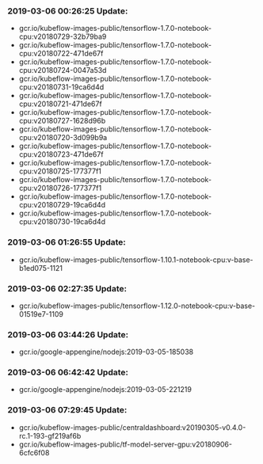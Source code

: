 ### 2019-03-06 00:26:25 Update:

- gcr.io/kubeflow-images-public/tensorflow-1.7.0-notebook-cpu:v20180729-32b79ba9
- gcr.io/kubeflow-images-public/tensorflow-1.7.0-notebook-cpu:v20180722-471de67f
- gcr.io/kubeflow-images-public/tensorflow-1.7.0-notebook-cpu:v20180724-0047a53d
- gcr.io/kubeflow-images-public/tensorflow-1.7.0-notebook-cpu:v20180731-19ca6d4d
- gcr.io/kubeflow-images-public/tensorflow-1.7.0-notebook-cpu:v20180721-471de67f
- gcr.io/kubeflow-images-public/tensorflow-1.7.0-notebook-cpu:v20180727-1628d96b
- gcr.io/kubeflow-images-public/tensorflow-1.7.0-notebook-cpu:v20180720-3d099b9a
- gcr.io/kubeflow-images-public/tensorflow-1.7.0-notebook-cpu:v20180723-471de67f
- gcr.io/kubeflow-images-public/tensorflow-1.7.0-notebook-cpu:v20180725-177377f1
- gcr.io/kubeflow-images-public/tensorflow-1.7.0-notebook-cpu:v20180726-177377f1
- gcr.io/kubeflow-images-public/tensorflow-1.7.0-notebook-cpu:v20180729-19ca6d4d
- gcr.io/kubeflow-images-public/tensorflow-1.7.0-notebook-cpu:v20180730-19ca6d4d
### 2019-03-06 01:26:55 Update:

- gcr.io/kubeflow-images-public/tensorflow-1.10.1-notebook-cpu:v-base-b1ed075-1121
### 2019-03-06 02:27:35 Update:

- gcr.io/kubeflow-images-public/tensorflow-1.12.0-notebook-cpu:v-base-01519e7-1109
### 2019-03-06 03:44:26 Update:

- gcr.io/google-appengine/nodejs:2019-03-05-185038
### 2019-03-06 06:42:42 Update:

- gcr.io/google-appengine/nodejs:2019-03-05-221219
### 2019-03-06 07:29:45 Update:

- gcr.io/kubeflow-images-public/centraldashboard:v20190305-v0.4.0-rc.1-193-gf219af6b
- gcr.io/kubeflow-images-public/tf-model-server-gpu:v20180906-6cfc6f08
